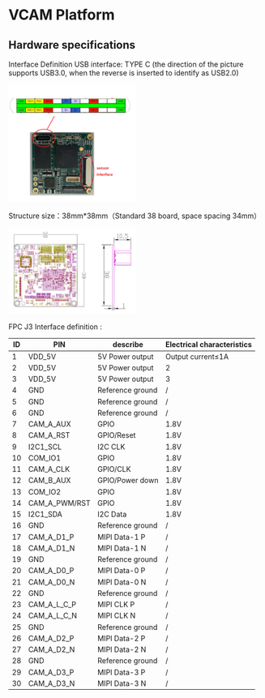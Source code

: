 # VCAM Platform



## Hardware specifications

Interface Definition USB interface: TYPE C (the direction of the picture supports USB3.0, when the reverse is inserted to identify as USB2.0)

<img src="../doc/pic/HardwareF5_1.png" height="50%" width="50%">

Structure size：38mm*38mm（Standard 38 board, space spacing 34mm）

<img src="../doc/pic/HardwareF4.jpg" height="50%" width="50%">





FPC J3 Interface definition :

| ID   | PIN           | describe         | Electrical characteristics |
| ---- | ------------- | ---------------- | -------------------------- |
| 1    | VDD_5V        | 5V Power output  | Output current≤1A          |
| 2    | VDD_5V        | 5V Power output  | 2                          |
| 3    | VDD_5V        | 5V Power output  | 3                          |
| 4    | GND           | Reference ground | /                          |
| 5    | GND           | Reference ground | /                          |
| 6    | GND           | Reference ground | /                          |
| 7    | CAM_A_AUX     | GPIO             | 1.8V                       |
| 8    | CAM_A_RST     | GPIO/Reset       | 1.8V                       |
| 9    | I2C1_SCL      | I2C CLK          | 1.8V                       |
| 10   | COM_IO1       | GPIO             | 1.8V                       |
| 11   | CAM_A_CLK     | GPIO/CLK         | 1.8V                       |
| 12   | CAM_B_AUX     | GPIO/Power down  | 1.8V                       |
| 13   | COM_IO2       | GPIO             | 1.8V                       |
| 14   | CAM_A_PWM/RST | GPIO             | 1.8V                       |
| 15   | I2C1_SDA      | I2C Data         | 1.8V                       |
| 16   | GND           | Reference ground | /                          |
| 17   | CAM_A_D1_P    | MIPI Data-1 P    | /                          |
| 18   | CAM_A_D1_N    | MIPI Data-1 N    | /                          |
| 19   | GND           | Reference ground | /                          |
| 20   | CAM_A_D0_P    | MIPI Data-0 P    | /                          |
| 21   | CAM_A_D0_N    | MIPI Data-0 N    | /                          |
| 22   | GND           | Reference ground | /                          |
| 23   | CAM_A_L_C_P   | MIPI CLK P       | /                          |
| 24   | CAM_A_L_C_N   | MIPI CLK N       | /                          |
| 25   | GND           | Reference ground | /                          |
| 26   | CAM_A_D2_P    | MIPI Data-2 P    | /                          |
| 27   | CAM_A_D2_N    | MIPI Data-2 N    | /                          |
| 28   | GND           | Reference ground | /                          |
| 29   | CAM_A_D3_P    | MIPI Data-3 P    | /                          |
| 30   | CAM_A_D3_N    | MIPI Data-3 N    | /                          |

## 
